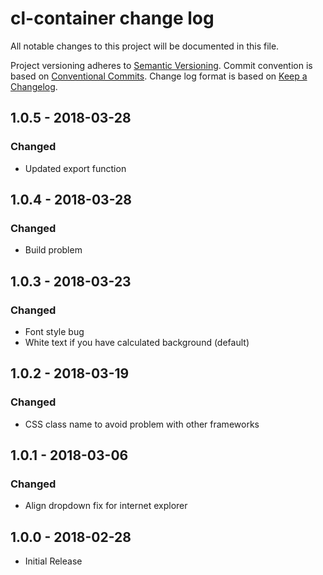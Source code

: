 # cl-container change log

All notable changes to this project will be documented in this file.

Project versioning adheres to [Semantic Versioning](http://semver.org/).
Commit convention is based on [Conventional Commits](http://conventionalcommits.org).
Change log format is based on [Keep a Changelog](http://keepachangelog.com/).

## 1.0.5 - 2018-03-28
### Changed
- Updated export function

## 1.0.4 - 2018-03-28
### Changed
- Build problem

## 1.0.3 - 2018-03-23
### Changed
- Font style bug
- White text if you have calculated background (default)

## 1.0.2 - 2018-03-19
### Changed
- CSS class name to avoid problem with other frameworks

## 1.0.1 - 2018-03-06
### Changed
- Align dropdown fix for internet explorer

## 1.0.0 - 2018-02-28

* Initial Release
